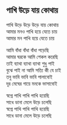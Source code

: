 ## পাখি উড়ে যায় কোথায়

পাখি উড়ে উড়ে উড়ে যায় কোথায়<br>
আমার মনও পাখি হয়ে যেতে চায়<br>
আমার মন পাখি হয়ে যেতে চায়<br>

আমি বাঁধা বাঁধা বাঁধা পড়েছি<br>
আমার ঘরকে আমি শেকল করেছি<br>
তাই ব্যাথা ব্যাথা ব্যাথা শুধু পাই<br>
বুঝে পাই না আমি সত্যি কী যে চাই<br>
তবু ভাবি ভাবি ভাবি পালাবোই<br>
দূর মেঘের গায়ে মনকে ভাসাবোই<br>

স্বপ্নে পাখি পাখি পাখি হয়েছি<br>
সাধে ডানা মেলে উড়ে চলেছি<br>
স্বপ্নে পাখি পাখি পাখি হয়েছি<br>
সাধে ডানা মেলে উড়ে চলেছি<br>
